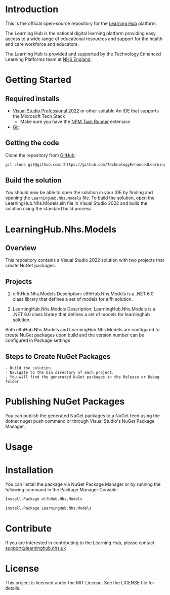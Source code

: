 # Introduction
This is the official open-source repository for the [Learning Hub](https://learninghub.nhs.uk/) platform. 

The Learning Hub is the national digital learning platform providing easy access to a wide range of educational resources and support for the health and care workforce and educators.

The Learning Hub is provided and supported by the Technology Enhanced Learning Platforms team at [NHS England](https://www.england.nhs.uk/).

# Getting Started

## Required installs
- [Visual Studio Professional 2022](https://visualstudio.microsoft.com/downloads/) or other suitable An IDE that supports the Microsoft Tech Stack
  - Make sure you have the [NPM Task Runner](https://marketplace.visualstudio.com/items?itemName=MadsKristensen.NPMTaskRunner) extension
- [Git](https://git-scm.com/download)

## Getting the code
Clone the repository from [GitHub](https://github.com/TechnologyEnhancedLearning/LearningHub.Nhs.Models):

```bash
git clone git@github.com:(https://github.com/TechnologyEnhancedLearning/LearningHub.Nhs.Models.git)
```

## Build the solution
You should now be able to open the solution in your IDE by finding and opening the `LearningHub.Nhs.Models` file.
To build the solution, open the LearningHub.Nhs.Models.sln file in Visual Studio 2022 and build the solution using the standard build process.


# LearningHub.Nhs.Models

## Overview
This repository contains a Visual Studio 2022 solution with two projects that create NuGet packages. 

## Projects
1. elfhHub.Nhs.Models
Description: elfhHub.Nhs.Models is a .NET 6.0 class library that defines a set of models for elfh solution.

2. LearningHub.Nhs.Models
Description: LearningHub.Nhs.Models is a .NET 6.0 class library that defines a set of models for learninghub solution.

Both elfhHub.Nhs.Models and LearningHub.Nhs.Models are configured to create NuGet packages upon build and the version number can be configured in Package settings

## Steps to Create NuGet Packages
	- Build the solution.
	- Navigate to the bin directory of each project.
	- You will find the generated NuGet packages in the Release or Debug folder.

# Publishing NuGet Packages
You can publish the generated NuGet packages to a NuGet feed using the dotnet nuget push command or through Visual Studio's NuGet Package Manager.

# Usage
# Installation
You can install the package via NuGet Package Manager or by running the following command in the Package Manager Console:

```bash
Install-Package elfhHub.Nhs.Models
````

```bash
Install-Package LearningHub.Nhs.Models
````

# Contribute
If you are interested in contributing to the Learning Hub, please contact [support@learninghub.nhs.uk](mailto:support@learninghub.nhs.uk)

# License
This project is licensed under the MIT License. See the LICENSE file for details.
